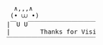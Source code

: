 <pre>
                                      ∧,,,∧
                                     (• ⩊ •)
                                    |￣U U￣￣￣￣￣￣￣￣￣￣￣￣￣￣￣￣￣￣￣|
                                    |        Thanks for Visiting!        |   
                                    ￣￣￣￣￣￣￣￣￣￣￣￣￣￣￣￣￣￣￣￣￣￣￣
</pre>

